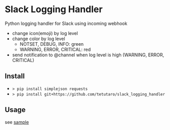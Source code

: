 Slack Logging Handler
=====================

Python logging handler for Slack using incoming webhook

* change icon(emoji) by log level
* change color by log level
	* NOTSET, DEBUG, INFO: green
	* WARNING, ERROR, CRITICAL: red
* send notification to @channel when log level is high (WARNING, ERROR, CRITICAL)

## Install

* `> pip install simplejson requests`
* `> pip install git+https://github.com/tetutaro/slack_logging_handler`

## Usage

see [sample](sample)
